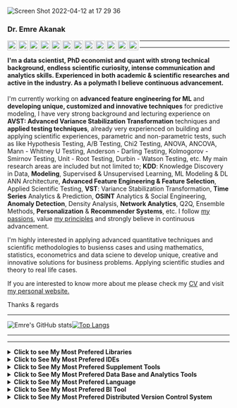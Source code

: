![Screen Shot 2022-04-12 at 17 29 36](https://user-images.githubusercontent.com/53918883/162985823-c4156881-576c-4898-a3d8-14e4a6d3bb59.png)



### Dr. Emre Akanak



<p><a target="_blank" href="https://www.linkedin.com/in/emreakanak/">
  <img align="left" alt="LinkdeIN" width="22px" src="https://cdn.jsdelivr.net/npm/simple-icons@v3/icons/linkedin.svg"/>
</a>
  <a target="_blank" href="https://twitter.com/EmreAkanak">
  <img align="left" alt="Twitter" width="22px" src="https://cdn.jsdelivr.net/npm/simple-icons@v3/icons/twitter.svg"/>
<a target="_blank" href="https://public.tableau.com/app/profile/emreakanak">
  <img align="left" alt="Tableau" width="22px" src="https://cdn.jsdelivr.net/npm/simple-icons@v3/icons/tableau.svg"/>
</a>
 <a target="_blank" href="https://sites.google.com/view/emreakanak/portfolio?authuser=0">
  <img align="left" alt="Portfolio" width="22px" src="https://cdn.jsdelivr.net/npm/simple-icons@v3/icons/react.svg"/>
  </a>
  <a target="_blank" href="https://akanak.blogspot.com">
  <img align="left" alt="Blogger" width="22px" src="https://cdn.jsdelivr.net/npm/simple-icons@v3/icons/blogger.svg"/>
</a>
<a target="_blank" href="https://tedu.academia.edu/EmreAKANAK">
  <img align="left" alt="Academia" width="22px" src="https://cdn.jsdelivr.net/npm/simple-icons@v3/icons/academia.svg"/>
</a>
<a target="_blank" href="https://medium.com/@emreakanak">
  <img align="left" alt="Medium" width="22px" src="https://cdn.jsdelivr.net/npm/simple-icons@v3/icons/medium.svg"/>
</a>
    <a target="_blank" href="https://open.spotify.com/user/emreakanak">
  <img align="left" alt="Spotify" width="22px" src="https://cdn.jsdelivr.net/npm/simple-icons@v3/icons/spotify.svg"/>
 </a>
 <a target="_blank" href="https://www.instagram.com/emreakanak/">
 <img align="left" alt="Instagram" width="22px" src="https://cdn.jsdelivr.net/npm/simple-icons@v3/icons/instagram.svg"/>
 </a>
 <a target="_blank" href="mailto:dr.emre.akanak@gmail.com">
 <img align="left" alt="Gmail" width="22px" src="https://cdn.jsdelivr.net/npm/simple-icons@v3/icons/gmail.svg"/>
</a>
<a target="_blank" href="https://telegram.me/EmreAkanak">
  <img align="left" alt="Telegram" width="22px" src="https://cdn.jsdelivr.net/npm/simple-icons@v3/icons/telegram.svg"/>  
 </a>
<a target="_blank" href="https://api.whatsapp.com/send?phone=972587270983">
  <img align="left" alt="WhatsApp" width="22px" src="https://cdn.jsdelivr.net/npm/simple-icons@v3/icons/whatsapp.svg"/>  
 </a>
</a></p> 

------ 
---------------- 



#### I'm a data scientist, PhD economist and quant with strong technical background, endless scientific curiosity, intense communication and analytics skills. Experienced in both academic & scientific researches and active in the industry. As a polymath I believe continuous advancement.

I'm currently working on **advanced feature engineering for ML** and **developing unique, customized and innovative techniques** for predictive modeling, I have very strong background and lecturing experience on **AVST: Advanced Variance Stabilization Transformation** techniques and **applied testing techniques**, already very experienced on building and applying scientific experiences, parametric and non-parametric tests, such as like Hypothesis Testing, A/B Testing, Chi2 Testing, ANOVA, ANCOVA, Mann - Whitney U Testing, Anderson - Darling Testing, Kolmogorov - Smirnov Testing, Unit - Root Testing, Durbin - Watson Testing, etc. My main research areas are included but not limited to; **KDD**: Knowledge Discovery in Data, **Modeling**, Supervised & Unsupervised Learning, ML Modeling & DL ANN Architecture, **Advanced Feature Engineering & Feature Selection**, Applied Scientific Testing, **VST**: Variance Stabilization Transformation, **Time Series** Analytics & Prediction, **OSINT** Analytics & Social Engineering, **Anomaly Detection**, Density Analysis, **Network Analytics**, Q2Q, Ensemble Methods, **Personalization** & **Recommender Systems**, etc. I follow <a href="https://sites.google.com/view/emreakanak/pursuite?authuser=0">my passions</a>, value <a href="https://sites.google.com/view/emreakanak/principles?authuser=0">my principles</a> and strongly believe in continuous advancement.


I'm highly interested in applying advanced quantitative techniques and scientific methodologies to busienss cases and using mathematics, statistics, econometrics and data sciene to develop unique, creative and innovative solutions for business problems. Applying scientific studies and theory to real life cases.

If you are interested to know more about me please check my <a href="https://drive.google.com/file/d/1vvIwqa5qqXGeklj6Lp08_Fj2FTXRJObg/view?usp=sharing">CV</a> and visit <a href="https://sites.google.com/view/emreakanak">my personal website.</a>

Thanks & regards

----------- 
 

![Emre's GitHub stats](https://github-readme-stats.vercel.app/api?username=EmreAkanak&show_icons=true&theme=transparent)[![Top Langs](https://github-readme-stats.vercel.app/api/top-langs/?username=EmreAkanak&layout=compact)](https://github.com/EmreAkanak/github-readme-stats)



--------- 
-------



<details>
  <summary><strong>Click to see My Most Prefered Libraries</strong></summary>
  <ol>

<p><a href="https://pytorch.org" target="_blank"><img src="https://img.shields.io/badge/-PyTorch-EE4C2C?logo=PyTorch&logoColor=fff"> <a href="https://www.tensorflow.org" target="_blank"><img src="https://img.shields.io/badge/-TensorFlow-FF6F00?logo=TensorFlow&logoColor=fff"> <a href="https://keras.io" target="_blank"><img src="https://img.shields.io/badge/-Keras-D00000?logo=Keras&logoColor=fff"> <a href="https://scikit-learn.org/stable/" target="_blank"><img src="https://img.shields.io/badge/-scikitlearn-F7931E?logo=scikit-learn&logoColor=fff"> <a href="https://plotly.com/" target="_blank"><img src="https://img.shields.io/badge/-Plotly-3F4F75?logo=Plotly&logoColor=fff"> <a href="https://pandas.pydata.org/" target="_blank"><img src="https://img.shields.io/badge/-Pandas-150458?logo=Pandas&logoColor=fff"> <a href="https://numpy.org" target="_blank"><img src="https://img.shields.io/badge/-NumPy-013243?logo=NumPy&logoColor=fff"> <a href="https://scipy.org" target="_blank"><img src="https://img.shields.io/badge/-SciPy-8CAAE6?logo=SciPy&logoColor=fff"> <a href="https://www.sympy.org/en/index.html" target="_blank"><img src="https://img.shields.io/badge/-SymPy-3B5526?logo=SymPy&logoColor=fff"> <a href="https://opencv.org" target="_blank"><img src="https://img.shields.io/badge/-OpenCV-5C3EE8?logo=OpenCV&logoColor=fff"></a></p> 

    

  </ol>
</details>


<details>
  <summary><strong>Click to See My Most Prefered IDEs</strong></summary>
  <ol>

<p><a href="https://jupyter.org" target="_blank"><img src="https://img.shields.io/badge/-Jupyter-F37636?logo=Jupyter&logoColor=fff"> <a href="https://colab.research.google.com" target="_blank"><img src="https://img.shields.io/badge/-Colab-F9AB00?logo=Colab&logoColor=fff"> <a href="https://code.visualstudio.com" target="_blank"><img src="https://img.shields.io/badge/-VisualStudioCode-007ACC?logo=VisualStudioCode&logoColor=fff"> <a href="https://www.anaconda.com" target="_blank"><img src="https://img.shields.io/badge/-Anaconda-44A833?logo=Spyder&logoColor=fff"> <a href="https://www.jetbrains.com/pycharm/" target="_blank"><img src="https://img.shields.io/badge/-PyCharm-000000?logo=PyCharm&logoColor=fff"> <a href="https://www.spyder-ide.org" target="_blank"><img src="https://img.shields.io/badge/-Spyder-FF0000?logo=Spyder&logoColor=fff"></a></p>  

  

</ol>
</details>

<details>
  <summary><strong>Click to See My Most Prefered Supplement Tools</strong></summary>
  <ol>

<p><a href="https://html5.org" target="_blank"><img src="https://img.shields.io/badge/-HTML-e34f26?logo=html5&logoColor=fff"> <a href="https://www.microsoft.com/en-ww/microsoft-365/excel" target="_blank"><img src="https://img.shields.io/badge/-MicrosoftExcel-217346?logo=MicrosoftExcel&logoColor=fff"> <a href="https://marketingplatform.google.com/about/analytics/" target="_blank"><img src="https://img.shields.io/badge/-GoogleAnalytics-E37400?logo=Google-Analytics&logoColor=fff"></a></p> 
  
</ol>
</details>


<details>
  <summary><strong>Click to See My Most Prefered Data Base and Analytics Tools</strong></summary>
  <ol>


<p><a href="https://www.postgresql.org" target="_blank"><img src="https://img.shields.io/badge/-PostgreSQL-4169E1?logo=PostgreSQL&logoColor=fff"> <a href="https://www.mysql.com" target="_blank"><img src="https://img.shields.io/badge/-MySQL-4479A1?logo=MySQL&logoColor=fff"></a> <a href="https://www.sqlite.org/index.html" target="_blank"><img src="https://img.shields.io/badge/-SQLite-003B57?logo=SQLite&logoColor=fff"></a></p> 
    
    
    
</ol>
</details>

<details>
  <summary><strong>Click to See My Most Prefered Language</strong></summary>
  <ol>

<p><a href="https://www.python.org" target="_blank"><img src="https://img.shields.io/badge/-Python-3776AB?logo=Python&logoColor=fff"></a></p>

</ol>
</details>


<details>
  <summary><strong>Click to See My Most Prefered BI Tool</strong></summary>
  <ol>


<p><a href="https://www.tableau.com" target="_blank"><img src="https://img.shields.io/badge/-Tableau-e97627?logo=Tableau&logoColor=fff"></a></p>  

    

  </ol>
</details>




<details>
  <summary><strong>Click to See My Most Prefered Distributed Version Control System</strong></summary>
  <ol>

<p><a href="https://git-scm.com" target="_blank"><img src="https://img.shields.io/badge/-Git-F05032?logo=Git&logoColor=fff"></a></p> 

</ol>
</details>

 
